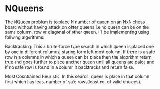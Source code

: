 # NQueens

The NQueen problem is to place N number of queen on an NxN chess board without having attack on ohter queens i.e no queen can be on the same column, row or diagonal of other queen. I'll be implementing using follwing algorithms:

Backtracking: This a brute-force type search in which queen is placed one by one in different columns, staring form left most column. If there is a safe row in a columns in which a queen can be place then the algorithm return true and goes further to place another queen until all queens are palce and if no safe row is found in a column it backtracks and return false.

Most Cosntrained Heuristic: In this search, queen is place in that column first which has least number of safe rows(least no. of valid choices).
